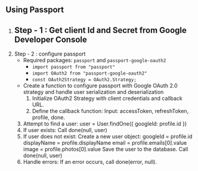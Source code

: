 ## Using Passport
1. Step - 1 : Get client Id and Secret from Google Developer Console
	- 
2. Step - 2 : configure passport
	- Required packages: `passport` and `passport-google-oauth2`
		- `import passport from "passport"`
		- `import OAuth2 from "passport-google-oauth2"`
		- `const OAuth2Strategy = OAuth2.Strategy;`
	- Create a function to configure passport with Google OAuth 2.0 strategy and handle user serialization and deserialization
		1. Initialize OAuth2 Strategy with client credentials and callback URL.
		2. Define the callback function:
	    Input: accessToken, refreshToken, profile, done.
	3. Attempt to find a user:
	    user = User.findOne({ googleId: profile.id })
	4. If user exists:
	    Call done(null, user)
	5. If user does not exist:
	    Create a new user object:
	        googleId = profile.id
	        displayName = profile.displayName
	        email = profile.emails[0].value
	        image = profile.photos[0].value
	    Save the user to the database.
	    Call done(null, user)
	6. Handle errors:
	    If an error occurs, call done(error, null).
